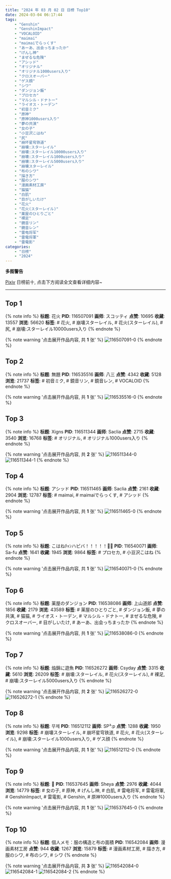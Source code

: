 ```yaml
---
title: "2024 年 03 月 02 日 日榜 Top10"
date: 2024-03-04 06:17:44
tags:
    - "Genshin"
    - "GenshinImpact"
    - "VOCALOID"
    - "maimai"
    - "maimaiでらっくす"
    - "あーあ、出会っちまったか"
    - "げんし神"
    - "まぜるな危険"
    - "アシッド"
    - "オリジナル"
    - "オリジナル1000users入り"
    - "クロスオーバー"
    - "ゲス顔"
    - "シワ"
    - "ダンジョン飯"
    - "プロセカ"
    - "マルシル・ドナトー"
    - "ライオス・トーデン"
    - "初音ミク"
    - "原神"
    - "原神1000users入り"
    - "夢の共演"
    - "女の子"
    - "小豆沢こはね"
    - "尻"
    - "崩坏星穹铁道"
    - "崩壊:スターレイル"
    - "崩壊:スターレイル10000users入り"
    - "崩壊:スターレイル1000users入り"
    - "崩壊:スターレイル5000users入り"
    - "崩壊スターレイル"
    - "布のシワ"
    - "描き方"
    - "服のシワ"
    - "漫画素材工房"
    - "猫猫"
    - "白肌"
    - "目がしいたけ"
    - "花火"
    - "花火(スターレイル)"
    - "薬屋のひとりごと"
    - "裸足"
    - "鏡音リン"
    - "鏡音レン"
    - "雷电将军"
    - "雷電将軍"
    - "雷電影"
categories:
    - "日榜"
    - "2024"
---
```


<i class="fa fa-triangle-exclamation"></i>**多图警告**<i class="fa fa-triangle-exclamation"></i>

[Pixiv](https://www.pixiv.net/) 日榜前十, 点击下方阅读全文查看详细内容~

<!-- more -->

---

## Top 1

{% note info %}
**标题**: 花火
**PID**: 116507091 **画师**: スコッティ
**点赞**: 10695 **收藏**: 13557 **浏览**: 56620
**标签**: # 花火, # 崩壊スターレイル, # 花火(スターレイル), # 尻, # 崩壊:スターレイル10000users入り
{% endnote %}

{% note warning '点击展开作品内容, 共 **1** 张' %}
![116507091-0](https://i.pixiv.re/img-original/img/2024/03/01/00/00/22/116507091_p0.jpg)
{% endnote %}

## Top 2

{% note info %}
**标题**: 無題
**PID**: 116535516 **画师**: 八三
**点赞**: 4342 **收藏**: 5128 **浏览**: 21737
**标签**: # 初音ミク, # 鏡音リン, # 鏡音レン, # VOCALOID
{% endnote %}

{% note warning '点击展开作品内容, 共 **1** 张' %}
![116535516-0](https://i.pixiv.re/img-original/img/2024/03/02/00/00/24/116535516_p0.png)
{% endnote %}

## Top 3

{% note info %}
**标题**: Xigns
**PID**: 116511344 **画师**: Saclia
**点赞**: 2715 **收藏**: 3540 **浏览**: 16768
**标签**: # オリジナル, # オリジナル1000users入り
{% endnote %}

{% note warning '点击展开作品内容, 共 **2** 张' %}
![116511344-0](https://i.pixiv.re/img-original/img/2024/03/01/02/40/11/116511344_p0.jpg)
![116511344-1](https://i.pixiv.re/img-original/img/2024/03/01/02/40/11/116511344_p1.jpg)
{% endnote %}

## Top 4

{% note info %}
**标题**: アシッド
**PID**: 116511465 **画师**: Saclia
**点赞**: 2161 **收藏**: 2904 **浏览**: 12787
**标签**: # maimai, # maimaiでらっくす, # アシッド
{% endnote %}

{% note warning '点击展开作品内容, 共 **1** 张' %}
![116511465-0](https://i.pixiv.re/img-original/img/2024/03/01/02/48/44/116511465_p0.jpg)
{% endnote %}

## Top 5

{% note info %}
**标题**: こはねﾁｬﾝハピバ！！！！！🎂🎉
**PID**: 116540071 **画师**: Sa-fu
**点赞**: 1641 **收藏**: 1945 **浏览**: 9864
**标签**: # プロセカ, # 小豆沢こはね
{% endnote %}

{% note warning '点击展开作品内容, 共 **1** 张' %}
![116540071-0](https://i.pixiv.re/img-original/img/2024/03/02/03/09/08/116540071_p0.jpg)
{% endnote %}

## Top 6

{% note info %}
**标题**: 薬屋のダンジョン
**PID**: 116538086 **画师**: 上山道郎
**点赞**: 1856 **收藏**: 2179 **浏览**: 43589
**标签**: # 薬屋のひとりごと, # ダンジョン飯, # 夢の共演, # 猫猫, # ライオス・トーデン, # マルシル・ドナトー, # まぜるな危険, # クロスオーバー, # 目がしいたけ, # あーあ、出会っちまったか
{% endnote %}

{% note warning '点击展开作品内容, 共 **1** 张' %}
![116538086-0](https://i.pixiv.re/img-original/img/2024/03/02/01/18/18/116538086_p0.jpg)
{% endnote %}

## Top 7

{% note info %}
**标题**: 焔錦に遊魚
**PID**: 116526272 **画师**: Csyday
**点赞**: 3315 **收藏**: 5610 **浏览**: 26209
**标签**: # 崩壊:スターレイル, # 花火(スターレイル), # 裸足, # 崩壊:スターレイル5000users入り
{% endnote %}

{% note warning '点击展开作品内容, 共 **2** 张' %}
![116526272-0](https://i.pixiv.re/img-original/img/2024/03/01/19/12/57/116526272_p0.png)
![116526272-1](https://i.pixiv.re/img-original/img/2024/03/01/19/12/57/116526272_p1.png)
{% endnote %}

## Top 8

{% note info %}
**标题**: 무제
**PID**: 116512112 **画师**: SP³:p
**点赞**: 1288 **收藏**: 1950 **浏览**: 9298
**标签**: # 崩壊スターレイル, # 崩坏星穹铁道, # 花火, # 花火(スターレイル), # 崩壊:スターレイル1000users入り, # ゲス顔
{% endnote %}

{% note warning '点击展开作品内容, 共 **1** 张' %}
![116512112-0](https://i.pixiv.re/img-original/img/2024/03/01/03/42/11/116512112_p0.png)
{% endnote %}

## Top 9

{% note info %}
**标题**: 🦋
**PID**: 116537645 **画师**: Sheya
**点赞**: 2976 **收藏**: 4044 **浏览**: 14779
**标签**: # 女の子, # 原神, # げんし神, # 白肌, # 雷电将军, # 雷電将軍, # GenshinImpact, # 雷電影, # Genshin, # 原神1000users入り
{% endnote %}

{% note warning '点击展开作品内容, 共 **1** 张' %}
![116537645-0](https://i.pixiv.re/img-original/img/2024/03/02/01/00/24/116537645_p0.jpg)
{% endnote %}

## Top 10

{% note info %}
**标题**: 個人メモ：服の構造と布の面積
**PID**: 116542084 **画师**: 漫画素材工房
**点赞**: 944 **收藏**: 1267 **浏览**: 15879
**标签**: # 漫画素材工房, # 描き方, # 服のシワ, # 布のシワ, # シワ
{% endnote %}

{% note warning '点击展开作品内容, 共 **3** 张' %}
![116542084-0](https://i.pixiv.re/img-original/img/2024/03/02/06/00/06/116542084_p0.jpg)
![116542084-1](https://i.pixiv.re/img-original/img/2024/03/02/06/00/06/116542084_p1.jpg)
![116542084-2](https://i.pixiv.re/img-original/img/2024/03/02/06/00/06/116542084_p2.jpg)
{% endnote %}
